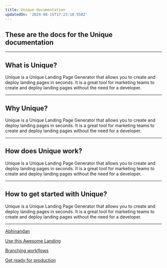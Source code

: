```yaml
---
title: Unique documentation
updatedOn: '2024-08-15T17:23:10.558Z'
---
```


## These are the docs for the Unique documentation

---

## What is Unique?
Unique is a Unique Landing Page Generator that allows you to create and deploy landing pages in seconds. It is a great tool for marketing teams to create and deploy landing pages without the need for a developer.

---

## Why Unique?
Unique is a Unique Landing Page Generator that allows you to create and deploy landing pages in seconds. It is a great tool for marketing teams to create and deploy landing pages without the need for a developer.

---

## How does Unique work?
Unique is a Unique Landing Page Generator that allows you to create and deploy landing pages in seconds. It is a great tool for marketing teams to create and deploy landing pages without the need for a developer.

---

## How to get started with Unique?
Unique is a Unique Landing Page Generator that allows you to create and deploy landing pages in seconds. It is a great tool for marketing teams to create and deploy landing pages without the need for a developer.

---
<DetailIconCards withNumbers>

<a href="https://abhinandan-v.vercel.app" description="Contact the developer for more info">Abhinandan</a>

<a href="/docs/get-started-with-Unique/connect-Unique" description="Connect Unique to the platform, language, ORM and other tools in your tech stack">Use this Awesome Landing</a>

<a href="/docs/get-started-with-Unique/workflow-primer" description="Add branching to your CI/CD automation">Branching workflows</a>

<a href="/docs/get-started-with-Unique/production-checklist" description="Key features to get you production ready">Get ready for production</a>

</DetailIconCards>